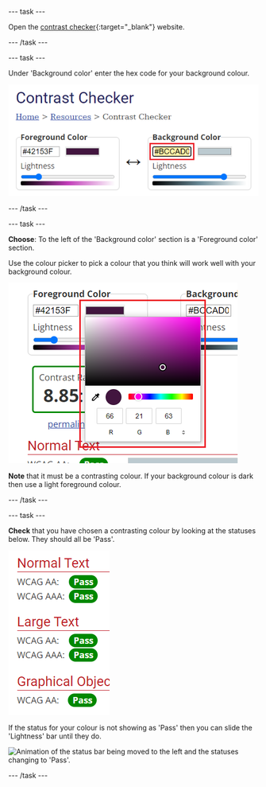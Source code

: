 --- task ---

Open the [contrast checker](https://webaim.org/resources/contrastchecker/){:target="_blank"} website.

--- /task ---

--- task ---

Under 'Background color' enter the hex code for your background colour.

![A screenshot of the contrast checker website. The hex code underneath background color is highlighted.](images/back-color.png)

--- /task ---

--- task ---

**Choose**: To the left of the 'Background color' section is a 'Foreground color' section. 

Use the colour picker to pick a colour that you think will work well with your background colour. 

![A screenshot of the contrast checker website. The colour picker underneath foreground color is highlighted.](images/fore-color.png)

**Note** that it must be a contrasting colour. If your background colour is dark then use a light foreground colour. 

--- /task ---

--- task ---

**Check** that you have chosen a contrasting colour by looking at the statuses below. They should all be 'Pass'.

![A screenshot of the contrast checker website. All of the statuses display the word: 'Pass'.](images/pass.PNG)

If the status for your colour is not showing as 'Pass' then you can slide the 'Lightness' bar until they do.

![Animation of the status bar being moved to the left and the statuses changing to 'Pass'.](images/adjust-contrast.PNG)

--- /task ---

